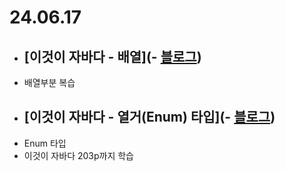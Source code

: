 # 24.06.17

- ## [이것이 자바다 - 배열](- [블로그](https://lazzzykim.tistory.com/72))
- 배열부분 복습
- ## [이것이 자바다 - 열거(Enum) 타입](- [블로그](https://lazzzykim.tistory.com/73))
- Enum 타입 
- 이것이 자바다 203p까지 학습